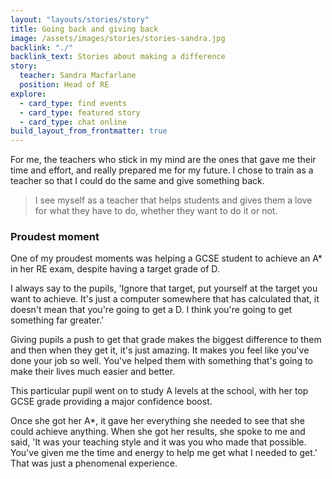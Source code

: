 ```yaml
---
layout: "layouts/stories/story"
title: Going back and giving back
image: /assets/images/stories/stories-sandra.jpg
backlink: "./"
backlink_text: Stories about making a difference
story:
  teacher: Sandra Macfarlane
  position: Head of RE
explore:
  - card_type: find events
  - card_type: featured story
  - card_type: chat online
build_layout_from_frontmatter: true
---
```


For me, the teachers who stick in my mind are the ones that gave me their time and effort, and really prepared me for my future. I chose to train as a teacher so that I could do the same and give something back.

> I see myself as a teacher that helps students and gives them a love for what they have to do, whether they want to do it or not.

### Proudest moment

One of my proudest moments was helping a GCSE student to achieve an A* in her RE exam, despite having a target grade of D.

I always say to the pupils, 'Ignore that target, put yourself at the target you want to achieve. It's just a computer somewhere that has calculated that, it doesn't mean that you're going to get a D. I think you're going to get something far greater.'

Giving pupils a push to get that grade makes the biggest difference to them and then when they get it, it's just amazing. It makes you feel like you've done your job so well. You've helped them with something that's going to make their lives much easier and better.

This particular pupil went on to study A levels at the school, with her top GCSE grade providing a major confidence boost.

Once she got her A*, it gave her everything she needed to see that she could achieve anything. When she got her results, she spoke to me and said, 'It was your teaching style and it was you who made that possible. You've given me the time and energy to help me get what I needed to get.' That was just a phenomenal experience.
